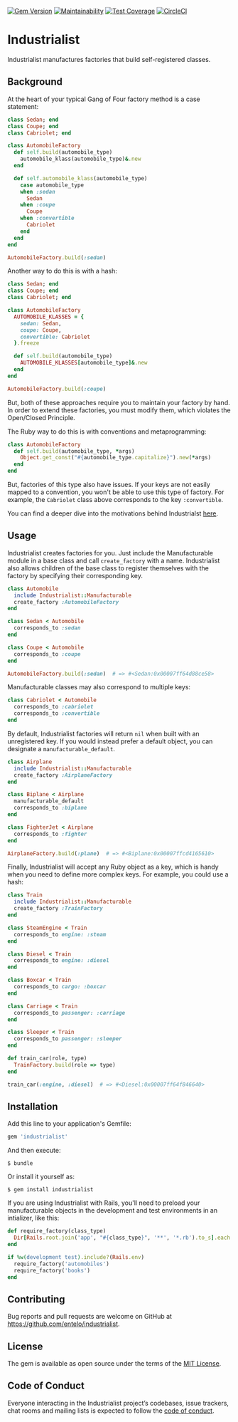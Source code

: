 [![Gem Version](https://badge.fury.io/rb/industrialist.svg)](https://badge.fury.io/rb/industrialist)
[![Maintainability](https://api.codeclimate.com/v1/badges/96f6341cfb748a19f90c/maintainability)](https://codeclimate.com/github/entelo/industrialist/maintainability)
[![Test Coverage](https://api.codeclimate.com/v1/badges/96f6341cfb748a19f90c/test_coverage)](https://codeclimate.com/github/entelo/industrialist/test_coverage)
[![CircleCI](https://circleci.com/gh/entelo/industrialist.svg?style=svg)](https://circleci.com/gh/entelo/industrialist)

# Industrialist

Industrialist manufactures factories that build self-registered classes.

## Background

At the heart of your typical Gang of Four factory method is a case statement:

```ruby
class Sedan; end
class Coupe; end
class Cabriolet; end

class AutomobileFactory
  def self.build(automobile_type)
    automobile_klass(automobile_type)&.new
  end

  def self.automobile_klass(automobile_type)
    case automobile_type
    when :sedan
      Sedan
    when :coupe
      Coupe
    when :convertible
      Cabriolet
    end
  end
end

AutomobileFactory.build(:sedan)
```

Another way to do this is with a hash:

```ruby
class Sedan; end
class Coupe; end
class Cabriolet; end

class AutomobileFactory
  AUTOMOBILE_KLASSES = {
    sedan: Sedan,
    coupe: Coupe,
    convertible: Cabriolet
  }.freeze

  def self.build(automobile_type)
    AUTOMOBILE_KLASSES[automobile_type]&.new
  end
end

AutomobileFactory.build(:coupe)
```

But, both of these approaches require you to maintain your factory by hand. In order to extend these factories, you must modify them, which violates the Open/Closed Principle.

The Ruby way to do this is with conventions and metaprogramming:

```ruby
class AutomobileFactory
  def self.build(automobile_type, *args)
    Object.get_const("#{automobile_type.capitalize}").new(*args)
  end
end
```

But, factories of this type also have issues. If your keys are not easily mapped to a convention, you won't be able to use this type of factory. For example, the `Cabriolet` class above corresponds to the key `:convertible`.

You can find a deeper dive into the motivations behind Industrialst [here](https://engineering.entelo.com/extension-without-modification-cb0f9cfb64a3).

## Usage

Industrialist creates factories for you. Just include the Manufacturable module in a base class and call `create_factory` with a name. Industrialist also allows children of the base class to register themselves with the factory by specifying their corresponding key.

```ruby
class Automobile
  include Industrialist::Manufacturable
  create_factory :AutomobileFactory
end

class Sedan < Automobile
  corresponds_to :sedan
end

class Coupe < Automobile
  corresponds_to :coupe
end

AutomobileFactory.build(:sedan)  # => #<Sedan:0x00007ff64d88ce58>
```

Manufacturable classes may also correspond to multiple keys:

```ruby
class Cabriolet < Automobile
  corresponds_to :cabriolet
  corresponds_to :convertible
end
```

By default, Industrialist factories will return `nil` when built with an unregistered key. If you would instead prefer a default object, you can designate a `manufacturable_default`.

```ruby
class Airplane
  include Industrialist::Manufacturable
  create_factory :AirplaneFactory
end

class Biplane < Airplane
  manufacturable_default
  corresponds_to :biplane
end

class FighterJet < Airplane
  corresponds_to :fighter
end

AirplaneFactory.build(:plane)  # => #<Biplane:0x00007ffcd4165610>
```

Finally, Industrialist will accept any Ruby object as a key, which is handy when you need to define more complex keys. For example, you could use a hash:

```ruby
class Train
  include Industrialist::Manufacturable
  create_factory :TrainFactory
end

class SteamEngine < Train
  corresponds_to engine: :steam
end

class Diesel < Train
  corresponds_to engine: :diesel
end

class Boxcar < Train
  corresponds_to cargo: :boxcar
end

class Carriage < Train
  corresponds_to passenger: :carriage
end

class Sleeper < Train
  corresponds_to passenger: :sleeper
end

def train_car(role, type)
  TrainFactory.build(role => type)
end

train_car(:engine, :diesel)  # => #<Diesel:0x00007ff64f846640>
```

## Installation

Add this line to your application's Gemfile:

```ruby
gem 'industrialist'
```

And then execute:

    $ bundle

Or install it yourself as:

    $ gem install industrialist

If you are using Industrialist with Rails, you'll need to preload your manufacturable objects in the development and test environments in an intializer, like this:

```ruby
def require_factory(class_type)
  Dir[Rails.root.join('app', "#{class_type}", '**', '*.rb').to_s].each { |file| require file }
end

if %w(development test).include?(Rails.env)
  require_factory('automobiles')
  require_factory('books')
end
```

## Contributing

Bug reports and pull requests are welcome on GitHub at https://github.com/entelo/industrialist.

## License

The gem is available as open source under the terms of the [MIT License](https://opensource.org/licenses/MIT).

## Code of Conduct

Everyone interacting in the Industrialist project’s codebases, issue trackers, chat rooms and mailing lists is expected to follow the [code of conduct](https://github.com/[USERNAME]/industrialist/blob/master/CODE_OF_CONDUCT.md).
